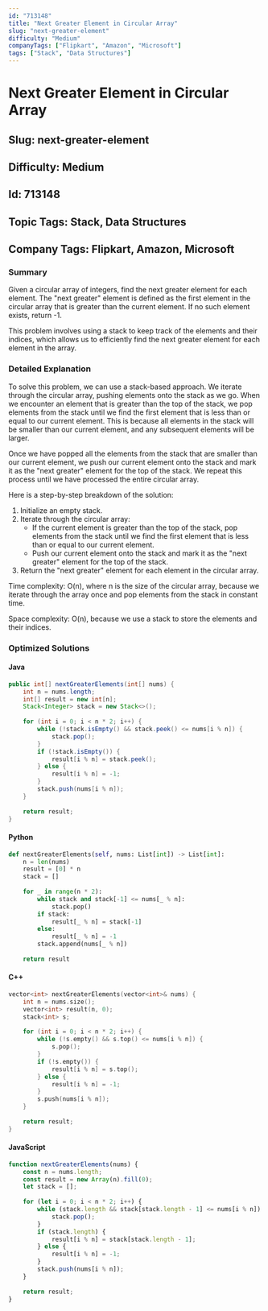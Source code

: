 ```yaml
---
id: "713148"
title: "Next Greater Element in Circular Array"
slug: "next-greater-element"
difficulty: "Medium"
companyTags: ["Flipkart", "Amazon", "Microsoft"]
tags: ["Stack", "Data Structures"]
---
```


# Next Greater Element in Circular Array

## Slug: next-greater-element
## Difficulty: Medium
## Id: 713148
## Topic Tags: Stack, Data Structures
## Company Tags: Flipkart, Amazon, Microsoft

### Summary
Given a circular array of integers, find the next greater element for each element. The "next greater" element is defined as the first element in the circular array that is greater than the current element. If no such element exists, return -1.

This problem involves using a stack to keep track of the elements and their indices, which allows us to efficiently find the next greater element for each element in the array.

### Detailed Explanation
To solve this problem, we can use a stack-based approach. We iterate through the circular array, pushing elements onto the stack as we go. When we encounter an element that is greater than the top of the stack, we pop elements from the stack until we find the first element that is less than or equal to our current element. This is because all elements in the stack will be smaller than our current element, and any subsequent elements will be larger.

Once we have popped all the elements from the stack that are smaller than our current element, we push our current element onto the stack and mark it as the "next greater" element for the top of the stack. We repeat this process until we have processed the entire circular array.

Here is a step-by-step breakdown of the solution:

1. Initialize an empty stack.
2. Iterate through the circular array:
   - If the current element is greater than the top of the stack, pop elements from the stack until we find the first element that is less than or equal to our current element.
   - Push our current element onto the stack and mark it as the "next greater" element for the top of the stack.
3. Return the "next greater" element for each element in the circular array.

Time complexity: O(n), where n is the size of the circular array, because we iterate through the array once and pop elements from the stack in constant time.

Space complexity: O(n), because we use a stack to store the elements and their indices.

### Optimized Solutions

#### Java
```java
public int[] nextGreaterElements(int[] nums) {
    int n = nums.length;
    int[] result = new int[n];
    Stack<Integer> stack = new Stack<>();
    
    for (int i = 0; i < n * 2; i++) {
        while (!stack.isEmpty() && stack.peek() <= nums[i % n]) {
            stack.pop();
        }
        if (!stack.isEmpty()) {
            result[i % n] = stack.peek();
        } else {
            result[i % n] = -1;
        }
        stack.push(nums[i % n]);
    }
    
    return result;
}
```

#### Python
```python
def nextGreaterElements(self, nums: List[int]) -> List[int]:
    n = len(nums)
    result = [0] * n
    stack = []
    
    for _ in range(n * 2):
        while stack and stack[-1] <= nums[_ % n]:
            stack.pop()
        if stack:
            result[_ % n] = stack[-1]
        else:
            result[_ % n] = -1
        stack.append(nums[_ % n])
    
    return result
```

#### C++
```cpp
vector<int> nextGreaterElements(vector<int>& nums) {
    int n = nums.size();
    vector<int> result(n, 0);
    stack<int> s;
    
    for (int i = 0; i < n * 2; i++) {
        while (!s.empty() && s.top() <= nums[i % n]) {
            s.pop();
        }
        if (!s.empty()) {
            result[i % n] = s.top();
        } else {
            result[i % n] = -1;
        }
        s.push(nums[i % n]);
    }
    
    return result;
}
```

#### JavaScript
```javascript
function nextGreaterElements(nums) {
    const n = nums.length;
    const result = new Array(n).fill(0);
    let stack = [];
    
    for (let i = 0; i < n * 2; i++) {
        while (stack.length && stack[stack.length - 1] <= nums[i % n]) {
            stack.pop();
        }
        if (stack.length) {
            result[i % n] = stack[stack.length - 1];
        } else {
            result[i % n] = -1;
        }
        stack.push(nums[i % n]);
    }
    
    return result;
}
```